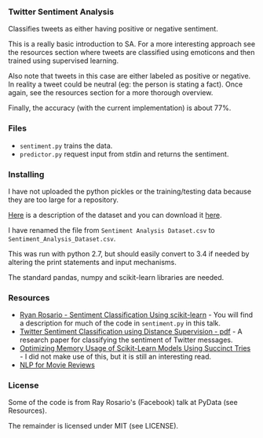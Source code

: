 ### Twitter Sentiment Analysis

Classifies tweets as either having positive or negative sentiment.

This is a really basic introduction to SA. For a more interesting approach see the resources section where tweets are classified using emoticons and then trained using supervised learning.

Also note that tweets in this case are either labeled as positive or negative. In reality a tweet could be neutral (eg: the person is stating a fact). Once again, see the resources section for a more thorough overview.

Finally, the accuracy (with the current implementation) is about 77%.

### Files

* `sentiment.py` trains the data.
* `predictor.py` request input from stdin and returns the sentiment.

### Installing

I have not uploaded the python pickles or the training/testing data because they are too large for a repository.

[Here](http://thinknook.com/twitter-sentiment-analysis-training-corpus-dataset-2012-09-22/) is a description of the dataset and you can download it [here](http://thinknook.com/wp-content/uploads/2012/09/Sentiment-Analysis-Dataset.zip).

I have renamed the file from `Sentiment Analysis Dataset.csv` to `Sentiment_Analysis_Dataset.csv`.

This was run with python 2.7, but should easily convert to 3.4 if needed by altering the print statements and input mechanisms.

The standard pandas, numpy and scikit-learn libraries are needed.

### Resources
* [Ryan Rosario - Sentiment Classification Using scikit-learn](https://www.youtube.com/watch?v=y3ZTKFZ-1QQ) - You will find a description for much of the code in `sentiment.py` in this talk.
* [Twitter Sentiment Classification using Distance Supervision - pdf](https://cs.stanford.edu/people/alecmgo/papers/TwitterDistantSupervision09.pdf) - A research paper for classifying the sentiment of Twitter messages.
* [Optimizing Memory Usage of Scikit-Learn Models Using Succinct Tries](https://blog.scrapinghub.com/2014/03/26/optimizing-memory-usage-of-scikit-learn-models-using-succinct-tries/) - I did not make use of this, but it is still an interesting read.
* [NLP for Movie Reviews](https://www.kaggle.com/c/word2vec-nlp-tutorial/details/part-1-for-beginners-bag-of-words)

### License

Some of the code is from Ray Rosario's (Facebook) talk at PyData (see Resources).

The remainder is licensed under MIT (see LICENSE).
